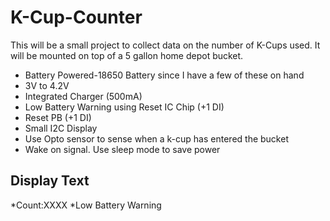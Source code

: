 # K-Cup-Counter

This will be a small project to collect data on the number of K-Cups used. It will be mounted
on top of a 5 gallon home depot bucket. 
* Battery Powered-18650 Battery since I have a few of these on hand
* 3V to 4.2V
* Integrated Charger (500mA)
* Low Battery Warning using Reset IC Chip (+1 DI)
* Reset PB (+1 DI)
* Small I2C Display
* Use Opto sensor to sense when a k-cup has entered the bucket
* Wake on signal. Use sleep mode to save power

## Display Text

*Count:XXXX
*Low Battery Warning 